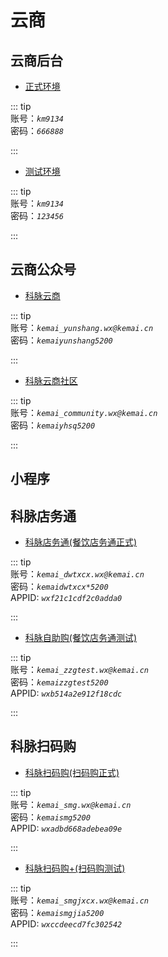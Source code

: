 # 云商

## 云商后台

- [正式环境](https://mp.cloud.kemai.com.cn/account/login)

::: tip  
账号：_`km9134`_  
密码：_`666888`_

:::

- [测试环境](http://ys-test.kemai.com.cn:8000/)

::: tip  
账号：_`km9134`_  
密码：_`123456`_

:::

## 云商公众号

- [科脉云商](https://mp.weixin.qq.com/)

::: tip  
账号：_`kemai_yunshang.wx@kemai.cn`_  
密码：_`kemaiyunshang5200`_

:::

- [科脉云商社区](https://mp.weixin.qq.com/)

::: tip  
账号：_`kemai_community.wx@kemai.cn`_  
密码：_`kemaiyhsq5200`_

:::

## 小程序

## 科脉店务通

- [科脉店务通(餐饮店务通正式)](https://mp.weixin.qq.com/)

::: tip  
账号：_`kemai_dwtxcx.wx@kemai.cn`_  
密码：_`kemaidwtxcx*5200`_  
APPID: _`wxf21c1cdf2c0adda0`_

:::

- [科脉自助购(餐饮店务通测试)](https://mp.weixin.qq.com/)

::: tip  
账号：_`kemai_zzgtest.wx@kemai.cn`_  
密码：_`kemaizzgtest5200`_  
APPID: _`wxb514a2e912f18cdc`_

:::

## 科脉扫码购

- [科脉扫码购(扫码购正式)](https://mp.weixin.qq.com/)

::: tip  
账号：_`kemai_smg.wx@kemai.cn`_  
密码：_`kemaismg5200`_  
APPID: _`wxadbd668adebea09e`_

:::

- [科脉扫码购+(扫码购测试)](https://mp.weixin.qq.com/)

::: tip  
账号：_`kemai_smgjxcx.wx@kemai.cn`_  
密码：_`kemaismgjia5200`_  
APPID: _`wxccdeecd7fc302542`_

:::

